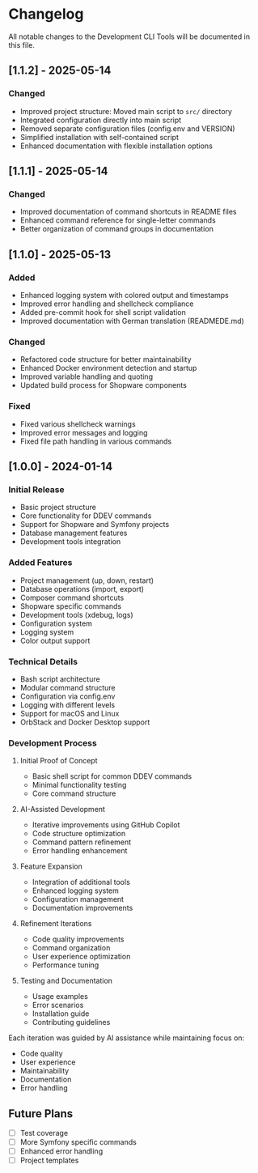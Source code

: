 # Changelog

All notable changes to the Development CLI Tools will be documented in this file.

## [1.1.2] - 2025-05-14

### Changed
- Improved project structure: Moved main script to `src/` directory
- Integrated configuration directly into main script
- Removed separate configuration files (config.env and VERSION)
- Simplified installation with self-contained script
- Enhanced documentation with flexible installation options

## [1.1.1] - 2025-05-14

### Changed
- Improved documentation of command shortcuts in README files
- Enhanced command reference for single-letter commands
- Better organization of command groups in documentation

## [1.1.0] - 2025-05-13

### Added
- Enhanced logging system with colored output and timestamps
- Improved error handling and shellcheck compliance
- Added pre-commit hook for shell script validation
- Improved documentation with German translation (READMEDE.md)

### Changed
- Refactored code structure for better maintainability
- Enhanced Docker environment detection and startup
- Improved variable handling and quoting
- Updated build process for Shopware components

### Fixed
- Fixed various shellcheck warnings
- Improved error messages and logging
- Fixed file path handling in various commands

## [1.0.0] - 2024-01-14

### Initial Release

- Basic project structure
- Core functionality for DDEV commands
- Support for Shopware and Symfony projects
- Database management features
- Development tools integration

### Added Features

- Project management (up, down, restart)
- Database operations (import, export)
- Composer command shortcuts
- Shopware specific commands
- Development tools (xdebug, logs)
- Configuration system
- Logging system
- Color output support

### Technical Details

- Bash script architecture
- Modular command structure
- Configuration via config.env
- Logging with different levels
- Support for macOS and Linux
- OrbStack and Docker Desktop support

### Development Process

1. Initial Proof of Concept
   - Basic shell script for common DDEV commands
   - Minimal functionality testing
   - Core command structure

2. AI-Assisted Development
   - Iterative improvements using GitHub Copilot
   - Code structure optimization
   - Command pattern refinement
   - Error handling enhancement

3. Feature Expansion
   - Integration of additional tools
   - Enhanced logging system
   - Configuration management
   - Documentation improvements

4. Refinement Iterations
   - Code quality improvements
   - Command organization
   - User experience optimization
   - Performance tuning

5. Testing and Documentation
   - Usage examples
   - Error scenarios
   - Installation guide
   - Contributing guidelines

Each iteration was guided by AI assistance while maintaining focus on:
- Code quality
- User experience
- Maintainability
- Documentation
- Error handling

## Future Plans

- [ ] Test coverage
- [ ] More Symfony specific commands
- [ ] Enhanced error handling
- [ ] Project templates
